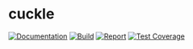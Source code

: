 # cuckle

[![Documentation](https://godoc.org/github.com/willfaught/cuckle?status.svg)](https://godoc.org/github.com/willfaught/cuckle)
[![Build](https://travis-ci.org/willfaught/cuckle.svg?branch=master)](https://travis-ci.org/willfaught/cuckle)
[![Report](https://goreportcard.com/badge/github.com/willfaught/cuckle)](https://goreportcard.com/report/github.com/willfaught/cuckle)
[![Test Coverage](https://coveralls.io/repos/github/willfaught/cuckle/badge.svg?branch=master)](https://coveralls.io/github/willfaught/cuckle?branch=master)
